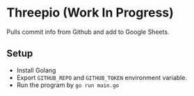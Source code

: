 # Threepio (Work In Progress)
Pulls commit info from Github and add to Google Sheets.

## Setup
- Install Golang
- Export `GITHUB_REPO` and `GITHUB_TOKEN` environment variable.
- Run the program by `go run main.go`
